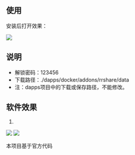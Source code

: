 ## 使用

安装后打开效果：

![](https://images.weserv.nl/?url=https://img03.sogoucdn.com/app/a/100520146/e7aa88ffc44bb9e91e0df36c3cc3d896)

## 说明
- 解锁密码：123456
- 下载路径：./dapps/docker/addons/rrshare/data
- 注：dapps项目中的下载或保存路径，不能修改。
    
## 软件效果

1. 
![](https://images.weserv.nl/?url=https://img03.sogoucdn.com/app/a/100520146/e7aa88ffc44bb9e91e0df36c3cc3d896)
![](https://images.weserv.nl/?url=https://img03.sogoucdn.com/app/a/100520146/e7aa88ffc44bb9e91e0df36c3cc3d896)


本项目基于官方代码
    





